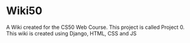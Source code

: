 # Wiki50
A Wiki created for the CS50 Web Course. This project is called Project 0. This wiki is created using Django, HTML, CSS and JS
